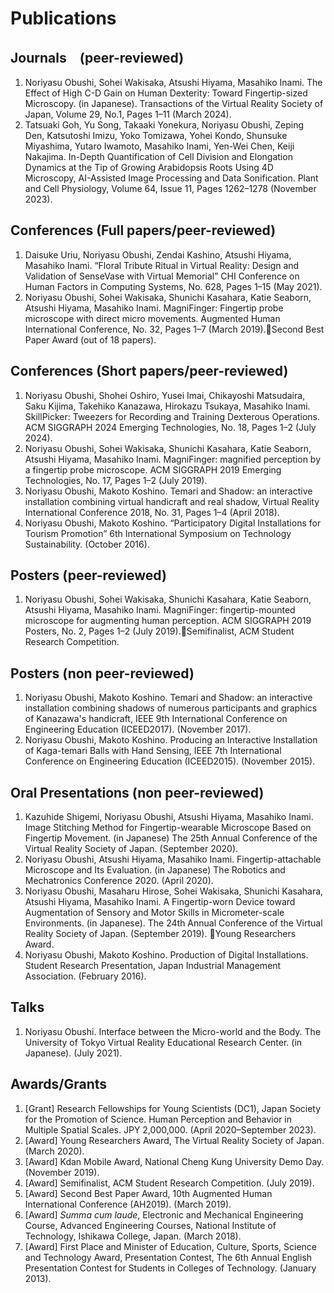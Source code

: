 # Publications
## Journals　(peer-reviewed)
1. Noriyasu Obushi, Sohei Wakisaka, Atsushi Hiyama, Masahiko Inami. The Effect of High C-D Gain on Human Dexterity: Toward Fingertip-sized Microscopy. (in Japanese). Transactions of the Virtual Reality Society of Japan, Volume 29, No.1, Pages 1–11 (March 2024).
2. Tatsuaki Goh, Yu Song, Takaaki Yonekura, Noriyasu Obushi, Zeping Den, Katsutoshi Imizu, Yoko Tomizawa, Yohei Kondo, Shunsuke Miyashima, Yutaro Iwamoto, Masahiko Inami, Yen-Wei Chen, Keiji Nakajima. In-Depth Quantification of Cell Division and Elongation Dynamics at the Tip of Growing Arabidopsis Roots Using 4D Microscopy, AI-Assisted Image Processing and Data Sonification. Plant and Cell Physiology, Volume 64, Issue 11, Pages 1262–1278 (November 2023).

## Conferences (Full papers/peer-reviewed)
1. Daisuke Uriu, Noriyasu Obushi, Zendai Kashino, Atsushi Hiyama, Masahiko Inami. “Floral Tribute Ritual in Virtual Reality: Design and Validation of SenseVase with Virtual Memorial” CHI Conference on Human Factors in Computing Systems, No. 628, Pages 1–15 (May 2021).
1. Noriyasu Obushi, Sohei Wakisaka, Shunichi Kasahara, Katie Seaborn, Atsushi Hiyama, Masahiko Inami. MagniFinger: Fingertip probe microscope with direct micro movements. Augmented Human International Conference, No. 32, Pages 1–7 (March 2019).🏅Second Best Paper Award (out of 18 papers).

## Conferences (Short papers/peer-reviewed)
1. Noriyasu Obushi, Shohei Oshiro, Yusei Imai, Chikayoshi Matsudaira, Saku Kijima, Takehiko Kanazawa, Hirokazu Tsukaya, Masahiko Inami. SkillPicker: Tweezers for Recording and Training Dexterous Operations. ACM SIGGRAPH 2024 Emerging Technologies, No. 18, Pages 1–2 (July 2024).
1. Noriyasu Obushi, Sohei Wakisaka, Shunichi Kasahara, Katie Seaborn, Atsushi Hiyama, Masahiko Inami. MagniFinger: magnified perception by a fingertip probe microscope. ACM SIGGRAPH 2019 Emerging Technologies, No. 17, Pages 1–2 (July 2019).
1. Noriyasu Obushi, Makoto Koshino. Temari and Shadow: an interactive installation combining virtual handicraft and real shadow, Virtual Reality International Conference 2018, No. 31, Pages 1–4  (April 2018).
1. Noriyasu Obushi, Makoto Koshino. “Participatory Digital Installations for Tourism Promotion” 6th International Symposium on Technology Sustainability. (October 2016).

## Posters (peer-reviewed)
1. Noriyasu Obushi, Sohei Wakisaka, Shunichi Kasahara, Katie Seaborn, Atsushi Hiyama, Masahiko Inami. MagniFinger: fingertip-mounted microscope for augmenting human perception. ACM SIGGRAPH 2019 Posters, No. 2, Pages 1–2 (July 2019).🏅Semifinalist, ACM Student Research Competition.

## Posters (non peer-reviewed)
1. Noriyasu Obushi, Makoto Koshino. Temari and Shadow: an interactive installation combining shadows of numerous participants and graphics of Kanazawa's handicraft, IEEE 9th International Conference on Engineering Education (ICEED2017). (November 2017).
1. Noriyasu Obushi, Makoto Koshino. Producing an Interactive Installation of Kaga-temari Balls with Hand Sensing, IEEE 7th International Conference on Engineering Education (ICEED2015). (November 2015).

## Oral Presentations (non peer-reviewed)
1. Kazuhide Shigemi, Noriyasu Obushi, Atsushi Hiyama, Masahiko Inami. Image Stitching Method for Fingertip-wearable Microscope Based on Fingertip Movement. (in Japanese) The 25th Annual Conference of the Virtual Reality Society of Japan. (September 2020).
1. Noriyasu Obushi, Atsushi Hiyama, Masahiko Inami. Fingertip-attachable Microscope and Its Evaluation. (in Japanese) The Robotics and Mechatronics Conference 2020. (April 2020).
1. Noriyasu Obushi, Masaharu Hirose, Sohei Wakisaka, Shunichi Kasahara, Atsushi Hiyama, Masahiko Inami. A Fingertip-worn Device toward Augmentation of Sensory and Motor Skills in Micrometer-scale Environments. (in Japanese). The 24th Annual Conference of the Virtual Reality Society of Japan. (September 2019). 🏅Young Researchers Award.
2. Noriyasu Obushi, Makoto Koshino. Production of Digital Installations. Student Research Presentation, Japan Industrial Management Association. (February 2016).

## Talks
1. Noriyasu Obushi. Interface between the Micro-world and the Body. The University of Tokyo Virtual Reality Educational Research Center. (in Japanese). (July 2021).

## Awards/Grants
1. [Grant] Research Fellowships for Young Scientists (DC1), Japan Society for the Promotion of Science. Human Perception and Behavior in Multiple Spatial Scales. JPY 2,000,000. (April 2020–September 2023).
2. [Award] Young Researchers Award, The Virtual Reality Society of Japan. (March 2020).
3. [Award] Kdan Mobile Award, National Cheng Kung University Demo Day. (November 2019).
4. [Award] Semifinalist, ACM Student Research Competition. (July 2019).
5. [Award] Second Best Paper Award, 10th Augmented Human International Conference (AH2019). (March 2019).
6. [Award] _Summa cum laude_, Electronic and Mechanical Engineering Course, Advanced Engineering Courses, National Institute of Technology, Ishikawa College, Japan. (March 2018).
7. [Award] First Place and Minister of Education, Culture, Sports, Science and Technology Award, Presentation Contest, The 6th Annual English Presentation Contest for Students in Colleges of Technology. (January 2013).